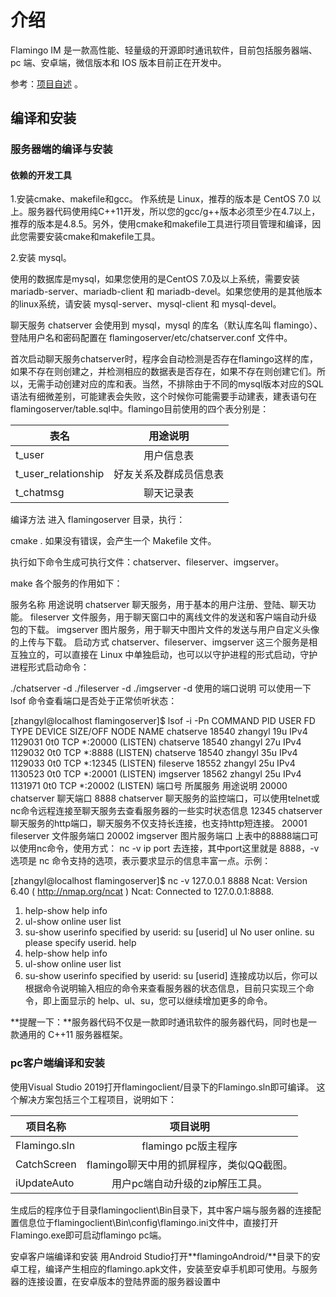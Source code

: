 # 介绍
Flamingo IM 是一款高性能、轻量级的开源即时通讯软件，目前包括服务器端、pc 端、安卓端，微信版本和 IOS 版本目前正在开发中。

参考：[项目自述](https://github.com/balloonwj/flamingo#readme) 。

## 编译和安装
### 服务器端的编译与安装
#### 依赖的开发工具

1.安装cmake、makefile和gcc。
​作系统是 Linux，推荐的版本是 CentOS 7.0 以上。服务器代码使用纯C++11开发，所以您的gcc/g++版本必须至少在4.7以上，推荐的版本是4.8.5。另外，使用cmake和makefile工具进行项目管理和编译，因此您需要安装cmake和makefile工具。

2.安装 mysql。

使用的数据库是mysql，如果您使用的是CentOS 7.0及以上系统，需要安装 mariadb-server、mariadb-client 和 mariadb-devel。如果您使用的是其他版本的linux系统，请安装 mysql-server、mysql-client 和 mysql-devel。

聊天服务 chatserver 会使用到 mysql，mysql 的库名（默认库名叫 flamingo）、登陆用户名和密码配置在 flamingoserver/etc/chatserver.conf 文件中。

首次启动聊天服务chatserver时，程序会自动检测是否存在flamingo这样的库，如果不存在则创建之，并检测相应的数据表是否存在，如果不存在则创建它们。所以，无需手动创建对应的库和表。当然，不排除由于不同的mysql版本对应的SQL语法有细微差别，可能建表会失败，这个时候你可能需要手动建表，建表语句在flamingoserver/table.sql中。flamingo目前使用的四个表分别是：

表名|用途说明
--|:--:
t_user|用户信息表
t_user_relationship|好友关系及群成员信息表
t_chatmsg|聊天记录表

编译方法
进入 flamingoserver 目录，执行：

cmake .
如果没有错误，会产生一个 Makefile 文件。

执行如下命令生成可执行文件：chatserver、fileserver、imgserver。

make
各个服务的作用如下：

服务名称	用途说明
chatserver	聊天服务，用于基本的用户注册、登陆、聊天功能。
fileserver	文件服务，用于聊天窗口中的离线文件的发送和客户端自动升级包的下载。
imgserver	图片服务，用于聊天中图片文件的发送与用户自定义头像的上传与下载。
启动方式
chatserver、fileserver、imgserver 这三个服务是相互独立的，可以直接在 Linux 中单独启动，也可以以守护进程的形式启动，守护进程形式启动命令：

./chatserver -d
./fileserver -d
./imgserver -d
使用的端口说明
可以使用一下 lsof 命令查看端口是否处于正常侦听状态：

[zhangyl@localhost flamingoserver]$ lsof -i -Pn
COMMAND     PID    USER   FD   TYPE  DEVICE SIZE/OFF NODE NAME
chatserve 18540 zhangyl   19u  IPv4 1129031      0t0  TCP *:20000 (LISTEN)
chatserve 18540 zhangyl   27u  IPv4 1129032      0t0  TCP *:8888 (LISTEN)
chatserve 18540 zhangyl   35u  IPv4 1129033      0t0  TCP *:12345 (LISTEN)
fileserve 18552 zhangyl   25u  IPv4 1130523      0t0  TCP *:20001 (LISTEN)
imgserver 18562 zhangyl   25u  IPv4 1131971      0t0  TCP *:20002 (LISTEN)
端口号	所属服务	用途说明
20000	chatserver	聊天端口
8888	chatserver	聊天服务的监控端口，可以使用telnet或nc命令远程连接至聊天服务去查看服务器的一些实时状态信息
12345	chatserver	聊天服务的http端口，聊天服务不仅支持长连接，也支持http短连接。
20001	fileserver	文件服务端口
20002	imgserver	图片服务端口
上表中的8888端口可以使用nc命令，使用方式： nc -v ip port 去连接，其中port这里就是 8888，-v 选项是 nc 命令支持的选项，表示要求显示的信息丰富一点。示例：

[zhangyl@localhost flamingoserver]$ nc -v 127.0.0.1 8888
Ncat: Version 6.40 ( http://nmap.org/ncat )
Ncat: Connected to 127.0.0.1:8888.
1. help-show help info
2. ul-show online user list
3. su-show userinfo specified by userid: su [userid]
ul
No user online.
su
please specify userid.
help
1. help-show help info
2. ul-show online user list
3. su-show userinfo specified by userid: su [userid]
连接成功以后，你可以根据命令说明输入相应的命令来查看服务器的状态信息，目前只实现三个命令，即上面显示的 help、ul、su，您可以继续增加更多的命令。

**提醒一下：**服务器代码不仅是一款即时通讯软件的服务器代码，同时也是一款通用的 C++11 服务器框架。

### pc客户端编译和安装
使用Visual Studio 2019打开flamingoclient/目录下的Flamingo.sln即可编译。
这个解决方案包括三个工程项目，说明如下：


项目名称|项目说明
--|:--:	
Flamingo.sln|flamingo pc版主程序
CatchScreen|flamingo聊天中用的抓屏程序，类似QQ截图。
iUpdateAuto|用户pc端自动升级的zip解压工具。

​ 生成后的程序位于目录flamingoclient\Bin目录下，其中客户端与服务器的连接配置信息位于flamingoclient\Bin\config\flamingo.ini文件中，直接打开Flamingo.exe即可启动flamingo pc端。

安卓客户端编译和安装
用Android Studio打开**flamingoAndroid/**目录下的安卓工程，编译产生相应的flamingo.apk文件，安装至安卓手机即可使用。与服务器的连接设置，在安卓版本的登陆界面的服务器设置中

